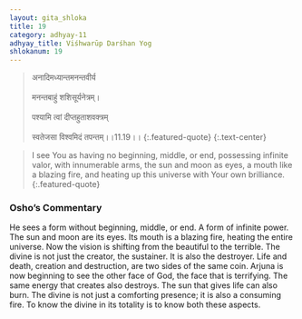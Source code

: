 ```yaml
---
layout: gita_shloka
title: 19
category: adhyay-11
adhyay_title: Viśhwarūp Darśhan Yog
shlokanum: 19
---
```


> अनादिमध्यान्तमनन्तवीर्य<br><br>मनन्तबाहुं शशिसूर्यनेत्रम्।<br><br>पश्यामि त्वां दीप्तहुताशवक्त्रम्<br><br>स्वतेजसा विश्वमिदं तपन्तम्।।11.19।।
{:.featured-quote} 
{:.text-center}

> I see You as having no beginning, middle, or end, possessing infinite valor, with innumerable arms, the sun and moon as eyes, a mouth like a blazing fire, and heating up this universe with Your own brilliance.
{:.featured-quote}

### Osho’s Commentary
He sees a form without beginning, middle, or end. A form of infinite power. The sun and moon are its eyes. Its mouth is a blazing fire, heating the entire universe.
Now the vision is shifting from the beautiful to the terrible. The divine is not just the creator, the sustainer. It is also the destroyer. Life and death, creation and destruction, are two sides of the same coin.
Arjuna is now beginning to see the other face of God, the face that is terrifying. The same energy that creates also destroys. The sun that gives life can also burn. The divine is not just a comforting presence; it is also a consuming fire. To know the divine in its totality is to know both these aspects.
